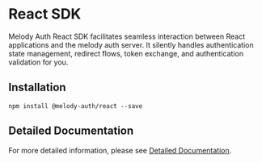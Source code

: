 # React SDK

Melody Auth React SDK facilitates seamless interaction between React applications and the melody auth server. It silently handles authentication state management, redirect flows, token exchange, and authentication validation for you.

## Installation

```
npm install @melody-auth/react --save
```

## Detailed Documentation
For more detailed information, please see [Detailed Documentation](https://auth.valuemelody.com/react-sdk.html).